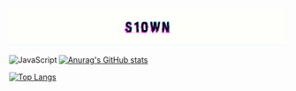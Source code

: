 [![Header](https://github.com/s10wn/s10wn/blob/main/assets/s10wn.gif)](https://t.me/s1own)

![JavaScript](https://img.shields.io/badge/-JavaScript-090909?style=for-the-badge&logo=react)
[![Anurag's GitHub stats](https://github-readme-stats.vercel.app/api?username=s10wn&count_private=true&show_icons=true&theme=midnight-purple)](https://github.com/anuraghazra/github-readme-stats)

[![Top Langs](https://github-readme-stats.vercel.app/api/top-langs/?username=s10wn&layout=compact&theme=midnight-purple)](https://github.com/anuraghazra/github-readme-stats)
<!--
**s10wn/s10wn** is a ✨ _special_ ✨ repository because its `README.md` (this file) appears on your GitHub profile.

Here are some ideas to get you started:

- 🔭 I’m currently working on ...
- 🌱 I’m currently learning ...
- 👯 I’m looking to collaborate on ...
- 🤔 I’m looking for help with ...
- 💬 Ask me about ...
- 📫 How to reach me: ...
- 😄 Pronouns: ...
- ⚡ Fun fact: ...
-->
